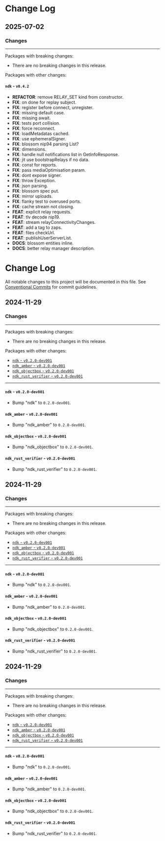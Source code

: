 # Change Log


## 2025-07-02

### Changes

---

Packages with breaking changes:

 - There are no breaking changes in this release.

Packages with other changes:



#### `ndk` - `v0.4.2`

 - **REFACTOR**: remove RELAY_SET kind from constructor.
 - **FIX**: on done for replay subject.
 - **FIX**: register before connect, unregister.
 - **FIX**: missing default case.
 - **FIX**: missing await.
 - **FIX**: tests port collision.
 - **FIX**: force reconnect.
 - **FIX**: loadMetadatas cached.
 - **FIX**: use ephemeralSigner.
 - **FIX**: blossom nip94 parsing List<String>?
 - **FIX**: dimensions.
 - **FIX**: handle null notifications list in GetInfoResponse.
 - **FIX**: jit use bootstrapRelays if no data.
 - **FIX**: const for reports.
 - **FIX**: pass mediaOptimisation param.
 - **FIX**: dont expose signer.
 - **FIX**: throw Exception.
 - **FIX**: json parsing.
 - **FIX**: blossom spec put.
 - **FIX**: mirror uploads.
 - **FIX**: flanky test to overused ports.
 - **FIX**: cache stream not closing.
 - **FEAT**: explicit relay requests.
 - **FEAT**: tlv decode nip19.
 - **FEAT**: stream relayConnectivityChanges.
 - **FEAT**: add a tag to zaps.
 - **FEAT**: files checkUrl.
 - **FEAT**: publishUserServerList.
 - **DOCS**: blossom entities inline.
 - **DOCS**: better relay manager description.


# Change Log

All notable changes to this project will be documented in this file.
See [Conventional Commits](https://conventionalcommits.org) for commit guidelines.

## 2024-11-29

### Changes

---

Packages with breaking changes:

 - There are no breaking changes in this release.

Packages with other changes:

 - [`ndk` - `v0.2.0-dev001`](#ndk---v020-dev001)
 - [`ndk_amber` - `v0.2.0-dev001`](#ndk_amber---v020-dev001)
 - [`ndk_objectbox` - `v0.2.0-dev001`](#ndk_objectbox---v020-dev001)
 - [`ndk_rust_verifier` - `v0.2.0-dev001`](#ndk_rust_verifier---v020-dev001)

---

#### `ndk` - `v0.2.0-dev001`

 - Bump "ndk" to `0.2.0-dev001`.

#### `ndk_amber` - `v0.2.0-dev001`

 - Bump "ndk_amber" to `0.2.0-dev001`.

#### `ndk_objectbox` - `v0.2.0-dev001`

 - Bump "ndk_objectbox" to `0.2.0-dev001`.

#### `ndk_rust_verifier` - `v0.2.0-dev001`

 - Bump "ndk_rust_verifier" to `0.2.0-dev001`.


## 2024-11-29

### Changes

---

Packages with breaking changes:

 - There are no breaking changes in this release.

Packages with other changes:

 - [`ndk` - `v0.2.0-dev001`](#ndk---v020-dev001)
 - [`ndk_amber` - `v0.2.0-dev001`](#ndk_amber---v020-dev001)
 - [`ndk_objectbox` - `v0.2.0-dev001`](#ndk_objectbox---v020-dev001)
 - [`ndk_rust_verifier` - `v0.2.0-dev001`](#ndk_rust_verifier---v020-dev001)

---

#### `ndk` - `v0.2.0-dev001`

 - Bump "ndk" to `0.2.0-dev001`.

#### `ndk_amber` - `v0.2.0-dev001`

 - Bump "ndk_amber" to `0.2.0-dev001`.

#### `ndk_objectbox` - `v0.2.0-dev001`

 - Bump "ndk_objectbox" to `0.2.0-dev001`.

#### `ndk_rust_verifier` - `v0.2.0-dev001`

 - Bump "ndk_rust_verifier" to `0.2.0-dev001`.


## 2024-11-29

### Changes

---

Packages with breaking changes:

 - There are no breaking changes in this release.

Packages with other changes:

 - [`ndk` - `v0.2.0-dev001`](#ndk---v020-dev001)
 - [`ndk_amber` - `v0.2.0-dev001`](#ndk_amber---v020-dev001)
 - [`ndk_objectbox` - `v0.2.0-dev001`](#ndk_objectbox---v020-dev001)
 - [`ndk_rust_verifier` - `v0.2.0-dev001`](#ndk_rust_verifier---v020-dev001)

---

#### `ndk` - `v0.2.0-dev001`

 - Bump "ndk" to `0.2.0-dev001`.

#### `ndk_amber` - `v0.2.0-dev001`

 - Bump "ndk_amber" to `0.2.0-dev001`.

#### `ndk_objectbox` - `v0.2.0-dev001`

 - Bump "ndk_objectbox" to `0.2.0-dev001`.

#### `ndk_rust_verifier` - `v0.2.0-dev001`

 - Bump "ndk_rust_verifier" to `0.2.0-dev001`.

